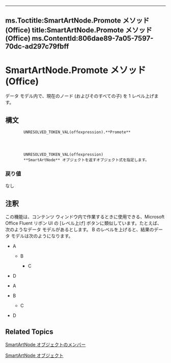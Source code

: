 

---
ms.Toctitle:SmartArtNode.Promote メソッド (Office)
title:SmartArtNode.Promote メソッド (Office)
ms.ContentId:806dae89-7a05-7597-70dc-ad297c79fbff
---
# SmartArtNode.Promote メソッド (Office)




データ モデル内で、現在のノード (およびそのすべての子) を 1 レベル上げます。

## 構文

            UNRESOLVED_TOKEN_VAL(offexpression).**Promote**




            UNRESOLVED_TOKEN_VAL(offexpression)
            **SmartArtNode** オブジェクトを返すオブジェクト式を指定します。

### 戻り値
なし





## 注釈
この機能は、コンテンツ ウィンドウ内で作業するときに使用できる、Microsoft Office Fluent リボン UI の [レベル上げ] ボタンに類似しています。たとえば、次のようなデータ モデルがあるとします。  B のレベルを上げると、結果のデータ モデルは次のようになります。

- A

    - B
    
        - C
- D


- A
- B

    - C
- D




## Related Topics

[SmartArtNode オブジェクトのメンバー](8472d586-87ed-2dd7-054b-e821f1738e3c.md)

[SmartArtNode オブジェクト](3987d02d-beb1-8ce0-acbb-3fc0a05b2341.md)




